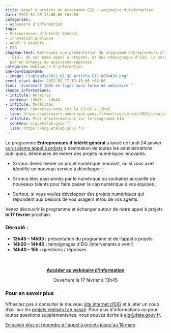 ```yaml
---
title: Appel à projets du programme EIG - webinaire d'information
date: 2022-01-28 15:06:00 +01:00
categories:
- Webinaire d'information
tags:
- Entrepreneur d'Intérêt Général
- innovation publique
- Appel à projets
- EIG
chapeau-text: Retrouvez une présentation du programme Entrepreneurs d’intérêt général
  (EIG), de son 6ème appel à projets, et des témoignages d'EIG. La session se clôturera
  par un échange de questions-réponses.
categorie: Webinaire d'information
une-ou-diaporama:
- image: "/uploads/2022_01_28_Article-EIG_800x430.png"
event_start_date: 2022-02-17 13:45:00 +01:00
lieu: 'Evénement 100% en ligne sous forme de webinaire '
champs_informations:
- intitule: Horaires
  contenu: 13h45 - 14h45
- intitule: Modalités
  contenu: Connectez-vous ici le 17/02 à 13h45
  lien: https://webinaire.numerique.gouv.fr/meeting/signin/4562/creator/1673/hash/71997f21a8f284b441bb67cf8ddcf7c609100ecb
- intitule: Plus d'informations sur le programme EIG
  contenu: eig.etalab.gouv.fr
  lien: https://eig.etalab.gouv.fr/
---
```


Le programme **Entrepreneurs d’intérêt général** a lancé ce lundi 24 janvier [son sixième appel à projets](https://www.etalab.gouv.fr/agents-publics-soumettez-vos-projets-numeriques-aux-entrepreneurs-dinteret-general-2) à destination de toutes les administrations publiques, désireuses de mener des projets numériques innovants.

* Si vous devez mener un projet numérique innovant, ou si vous avez identifié un nouveau service à développer ;

* Si vous êtes passionnés par le numérique ou souhaitez accueillir de nouveaux talents pour faire passer le cap numérique à vos équipes ;

* Surtout, si vous voulez développer des projets numériques qui répondent aux besoins de vos usagers et/ou de vos agents.

Venez découvrir le programme et échanger autour de notre appel à projets **le 17 février** prochain.

<h3 class="h2">Déroulé :</h3>

* **13h45 – 14h05 :** présentation du programme et de l’appel à projets
* **14h20 – 14h40 :** témoignages d’EIG (intervenants à venir)
* **14h40 – 15h :** questions / réponses
<br>
<br>
<div align="center"><a href="https://webinaire.numerique.gouv.fr//meeting/signin/4562/creator/1673/hash/71997f21a8f284b441bb67cf8ddcf7c609100ecb" class="button"><b>Accéder au webinaire d'information</b></a><p class="ouverture">Ouverture le 17 février à 13h45</p></div>

<div class="encadre noir"> <h3>Pour en savoir plus</h3> <p>N’hésitez pas à consulter le nouveau <a href="https://eig.etalab.gouv.fr/">site internet d’EIG</a> et à jeter un coup d’œil sur les <a href="https://www.dailymotion.com/playlist/x75m45">projets réalisés l’an passé</a>. Pour plus d'informations ou pour toutes questions supplémentaires, vous pouvez écrire à 
<a href="mailto:eig@data.gouv.fr ">eig@data.gouv.fr</a>.</p> </div>


<div class="lien-important"><p><a href="https://eig.etalab.gouv.fr/participer/administrations/proposer/">En savoir plus et répondre à l'appel à projets jusqu'au 18 mars</a></p></div>
